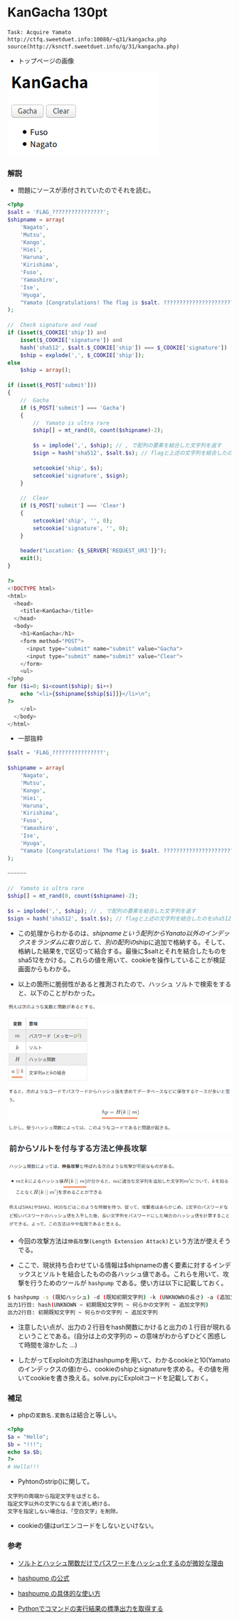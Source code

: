 # KanGacha 130pt
```text
Task: Acquire Yamato
http://ctfq.sweetduet.info:10080/~q31/kangacha.php
source(http://ksnctf.sweetduet.info/q/31/kangacha.php)
```

- トップページの画像

![画像](ksnctf_KanGacha.png)

### 解説
- 問題にソースが添付されていたのでそれを読む。

```php
<?php
$salt = 'FLAG_????????????????';
$shipname = array(
    'Nagato',
    'Mutsu',
    'Kongo',
    'Hiei',
    'Haruna',
    'Kirishima',
    'Fuso',
    'Yamashiro',
    'Ise',
    'Hyuga',
    "Yamato [Congratulations! The flag is $salt. ??????????????????????????????????????.]"
);

//  Check signature and read
if (isset($_COOKIE['ship']) and
    isset($_COOKIE['signature']) and
    hash('sha512', $salt.$_COOKIE['ship']) === $_COOKIE['signature'])
    $ship = explode(',', $_COOKIE['ship']);
else
    $ship = array();

if (isset($_POST['submit']))
{
    //  Gacha
    if ($_POST['submit'] === 'Gacha')
    {
        //  Yamato is ultra rare
        $ship[] = mt_rand(0, count($shipname)-2);

        $s = implode(',', $ship); // , で配列の要素を結合した文字列を返す
        $sign = hash('sha512', $salt.$s); // flagと上述の文字列を結合したのをsha512にかける

        setcookie('ship', $s);
        setcookie('signature', $sign);
    }

    //  Clear
    if ($_POST['submit'] === 'Clear')
    {
        setcookie('ship', '', 0);
        setcookie('signature', '', 0);
    }

    header("Location: {$_SERVER['REQUEST_URI']}");
    exit();
}

?>
<!DOCTYPE html>
<html>
  <head>
    <title>KanGacha</title>
  </head>
  <body>
    <h1>KanGacha</h1>
    <form method="POST">
      <input type="submit" name="submit" value="Gacha">
      <input type="submit" name="submit" value="Clear">
    </form>
    <ul>
<?php
for ($i=0; $i<count($ship); $i++)
    echo "<li>{$shipname[$ship[$i]]}</li>\n";
?>
    </ol>
  </body>
</html>
```

- 一部抜粋

```php
$salt = 'FLAG_????????????????';

$shipname = array(
    'Nagato',
    'Mutsu',
    'Kongo',
    'Hiei',
    'Haruna',
    'Kirishima',
    'Fuso',
    'Yamashiro',
    'Ise',
    'Hyuga',
    "Yamato [Congratulations! The flag is $salt. ??????????????????????????????????????.]"
);

~~~~~~

//  Yamato is ultra rare
$ship[] = mt_rand(0, count($shipname)-2);

$s = implode(',', $ship); // , で配列の要素を結合した文字列を返す
$sign = hash('sha512', $salt.$s); // flagと上述の文字列を結合したのをsha512にかける
```

- この処理からわかるのは、$shipnameという配列からYanato以外のインデックスをランダムに取り出して、別の配列の$shipに追加で格納する。そして、格納した結果を,で区切って結合する。最後に$saltとそれを結合したものをsha512をかける。これらの値を用いて、cookieを操作していることが検証画面からもわかる。

- 以上の箇所に脆弱性があると推測されたので、ハッシュ ソルトで検索をすると、以下のことがわかった。

![画像](ksnctf_KanGacha1.png)

![画像](ksnctf_KanGacha2.png)

- 今回の攻撃方法は`伸長攻撃(Length Extension Attack)`という方法が使えそうでる。

- ここで、現状持ち合わせている情報は$shipnameの書く要素に対するインデックスとソルトを結合したものの各ハッシュ値である。これらを用いて、攻撃を行うためのツールが `hashpump` である。使い方は以下に記載しておく。

```bash
$ hashpump -s (既知ハッシュ) -d (既知初期文字列) -k (UNKNOWNの長さ) -a (追加文字列)
出力1行目: hash(UNKNOWN ~ 初期既知文字列 ~ 何らかの文字列 ~ 追加文字列)
出力2行目: 初期既知文字列 ~ 何らかの文字列 ~ 追加文字列
```

- 注意したい点が、出力の２行目をhash関数にかけると出力の１行目が現れるということである。(自分は上の文字列の ~ の意味がわからずひどく困惑して時間を溶かした ...)

- したがってExploitの方法はhashpumpを用いて、わかるcookieと10(Yamatoのインデックスの値)から、cookieのshipとsignatureを求める。その値を用いてcookieを書き換える。solve.pyにExploitコードを記載しておく。

### 補足
- phpの`変数名.変数名`は結合と等しい。

```php
<?php
$a = "Hello";
$b = "!!!";
echo $a.$b;
?>
# Hello!!!
```

- Pyhtonのstrip()に関して。

```text
文字列の両端から指定文字をはぎとる。
指定文字以外の文字になるまで消し続ける。
文字を指定しない場合は、「空白文字」を削除。
```

- cookieの値はurlエンコードをしないといけない。

### 参考
- [ソルトとハッシュ関数だけでパスワードをハッシュ化するのが微妙な理由](https://qiita.com/yyu/items/2196b05208fb730e5af0)

- [hashpump の公式](https://github.com/bwall/HashPump)

- [hashpump の具体的な使い方](https://wiki.mma.club.uec.ac.jp/CTF/Toolkit/HashPump)

- [Pythonでコマンドの実行結果の標準出力を取得する](http://te2u.hatenablog.jp/entry/2015/07/15/235240)
